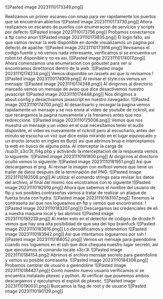 ![[Pasted image 20231110173349.png]]

Realizamos un primer escaneo con nmap para ver rapidamente los puertos que se encuentran abiertos
![[Pasted image 20231110173730.png]]
Ahora realizamos un escaneo de puertos con enumeracion de servicios y scripts por defecto
![[Pasted image 20231110173756.png]]
Probamos conectarnos a ftp como anon
![[Pasted image 20231110173835.png]]
El login fallo, asi que vamos revisar la web disponible en donde visualizamos un pagina por defecto de apache.
![[Pasted image 20231110173916.png]]
Revisamos el codigo fuente y no vemos nada interesante, verificamos si se encuentra un robot.txt disponible y no es asi.
![[Pasted image 20231110174017.png]]
Ahora comenzamos una enumeracion con gobuster para ver si encontramos directorios dentro de la web.
![[Pasted image 20231110174234.png]]
Vemos disponible un /assets asi que lo revisamos
![[Pasted image 20231110174309.png]]
Al revisar el style.css vemos un mensaje:
![[Pasted image 20231110174348.png]]
Al dirigirnos al directorio marcado vemos un mensaje de aviso que dice desactivemos nuestro javascript
![[Pasted image 20231110174448.png]]
Nos dirigimos a about:config y desactivamos javascript en nuestro navegador.
![[Pasted image 20231110174700.png]]
Al desactivarlo y recargar la pagina vemos rapidamente un mensaje y se nos envia al video de youtube de rickroll, asi que recargamos la pagina nuevamente y la frenamos antes que nos redireccione.
![[Pasted image 20231110175006.png]]
Vemos que nos muestra un mensaje y un video en el cual necesitamos tener el audio disponible, el video es nuevamente el rickroll pero al escucharlo, antes del minuto se escucha un voz que dice estas mirando en el lugar equivocado y un eructo (eructo en ingles es Burp) asi que abrimos brup e interceptamos la web en busca de alguna pista.
Al interceptar la carga de /sup3r_s3cr3t_fl4g.php y activando la interceptacion de la respuesta vemos lo siguiente:
![[Pasted image 20231110181800.png]]
Al dirigirnos al directorio oculto vemos lo siguiente:
![[Pasted image 20231110181951.png]]
Asi que descargamos el png.
Al revisar la imagen con exiftool vemos que tiene un trailer de datos después de la terminación del PNG.
![[Pasted image 20231110182508.png]]
Al utilizar el comando strings para revisar los datos del archivo, al final del mismo nos encotramos con lo siguiente
![[Pasted image 20231110182910.png]]
Ahora que sabemos el nombre del usuario de ftp y sus posibles contraseñas vamos a tratar de realizar un ataque de fuerza bruta con hydra.
![[Pasted image 20231110183107.png]]
Tenemos la contraseña así que nos logueamos en ftp y vemos que encontramos.
![[Pasted image 20231110183207.png]]}
Descargamos las credenciales de eli a nuestra maquina local y las abrimos
![[Pasted image 20231110183239.png]]
Al meter esto en el detector de códigos de dcode.fr vemos que hay una alta posibilidad de que sea del tipo brainfuck
![[Pasted image 20231110183816.png]]
Lo decodificamos y obtenemos 
![[Pasted image 20231110183942.png]]
Asi que intentamos loguearnos por ssh
![[Pasted image 20231110184052.png]]
Vemos un mensaje para gwendoline cuando nos loguemos en el ssh que dice chequea nuestro lugar secreto, así que ejecutamos el comando locate s3cr3t
![[Pasted image 20231110184154.png]]
Abrimos el archivo mensaje secreto para gwendoline y vemos su posible contraseña.
![[Pasted image 20231110184308.png]]
Probamos cambiar de usuario a gwendoline
![[Pasted image 20231110184427.png]]
Como nuestro nuevo usuario verificamos si se encuentra instalado pkexec y python.
Al verificar que poseemos ambos descargamos y ejecutamos el exploit de pkexec.
![[Pasted image 20231110190031.png]]
Buscamos la flag de root y de usuario
![[Pasted image 20231110190139.png]]
